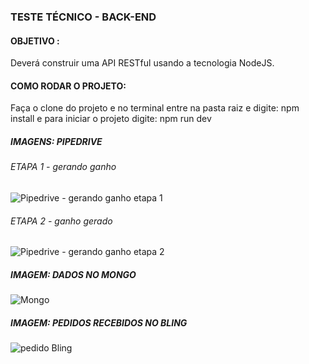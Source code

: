 ### TESTE TÉCNICO - BACK-END

#### OBJETIVO : 
Deverá construir uma API RESTful usando a tecnologia NodeJS.

#### COMO RODAR O PROJETO:
Faça o clone do projeto e no terminal entre na pasta raiz e digite: npm install  e para iniciar o projeto digite: npm run dev

##### IMAGENS: PIPEDRIVE
###### ETAPA 1 - gerando ganho
![Pipedrive - gerando ganho etapa 1](https://user-images.githubusercontent.com/50845811/97790254-d01c4700-1ba5-11eb-9678-80c5fd0cecee.JPG)
###### ETAPA 2 - ganho gerado
![Pipedrive - gerando ganho etapa 2](https://user-images.githubusercontent.com/50845811/97790256-d3173780-1ba5-11eb-87b1-dfdae8c7a13f.JPG)
##### IMAGEM: DADOS NO MONGO
![Mongo](https://user-images.githubusercontent.com/50845811/97790251-cabefc80-1ba5-11eb-87a4-00599bb75411.JPG)
##### IMAGEM: PEDIDOS RECEBIDOS NO BLING
![pedido Bling](https://user-images.githubusercontent.com/50845811/97790253-cdb9ed00-1ba5-11eb-9637-f6e08957f331.JPG)

